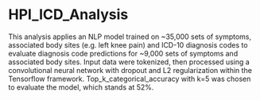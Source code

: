 # HPI_ICD_Analysis

This analysis applies an NLP model trained on ~35,000 sets of symptoms, associated body sites (e.g. left knee pain) and ICD-10 diagnosis codes to evaluate diagnosis code predictions for ~9,000 sets of symptoms and associated body sites. Input data were tokenized, then processed using a convolutional neural network with dropout and L2 regularization within the Tensorflow framework. Top_k_categorical_accuracy with k=5 was chosen to evaluate the model, which stands at 52%.